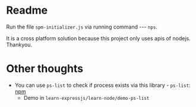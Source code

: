 # Readme

Run the file `spm-initializer.js` via running command --- `nps`.

It is a cross platform solution because this project only uses apis of nodejs. Thankyou.

# Other thoughts

- You can use `ps-list` to check if process exists via this library - `ps-list`: [npm](https://www.npmjs.com/package/ps-list)
  - Demo in `learn-expressjs/learn-node/demo-ps-list`
